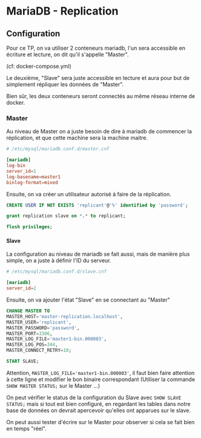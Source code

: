 # MariaDB - Replication

## Configuration

Pour ce TP, on va utiliser 2 conteneurs mariadb, l'un sera accessible en écriture et lecture, on dit qu'il s'appelle "Master".

(cf: docker-compose.yml)

Le deuxième, "Slave" sera juste accessible en lecture et aura pour but de simplement répliquer les données de "Master".

Bien sûr, les deux conteneurs seront connectés au même réseau interne de docker.

### Master

Au niveau de Master on a juste besoin de dire à mariadb de commencer la réplication, et que cette machine sera la machine maitre.

````conf
# /etc/mysql/mariadb.conf.d/master.cnf

[mariadb]
log-bin
server_id=1
log-basename=master1
binlog-format=mixed
````


Ensuite, on va créer un utilisateur autorisé à faire de la réplication.


````sql
CREATE USER IF NOT EXISTS 'replicant'@'%' identified by 'password';

grant replication slave on *.* to replicant;

flush privileges;
````

#### Slave

La configuration au niveau de mariadb se fait aussi, mais de manière plus simple, on a juste à définir l'ID du serveur.


````conf
# /etc/mysql/mariadb.conf.d/slave.cnf

[mariadb]
server_id=2
````

Ensuite, on va ajouter l'état "Slave" en se connectant au "Master"

````sql
CHANGE MASTER TO
MASTER_HOST='master-replication.localhost',
MASTER_USER='replicant',
MASTER_PASSWORD='password',
MASTER_PORT=3306,
MASTER_LOG_FILE='master1-bin.000003',
MASTER_LOG_POS=344,
MASTER_CONNECT_RETRY=10;

START SLAVE;
````

Attention, `MASTER_LOG_FILE='master1-bin.000003'`, il faut bien faire attention à cette ligne et modifier le bon binaire correspondant (Utiliser la commande `SHOW MASTER STATUS;` sur le Master ...)

On peut vérifier le status de la configuration du Slave avec `SHOW SLAVE STATUS;` mais si tout est bien configuré, en regardant les tables dans notre base de données on devrait apercevoir qu'elles ont apparues sur le slave.


On peut aussi tester d'écrire sur le Master pour observer si cela se fait bien en temps "réel".
